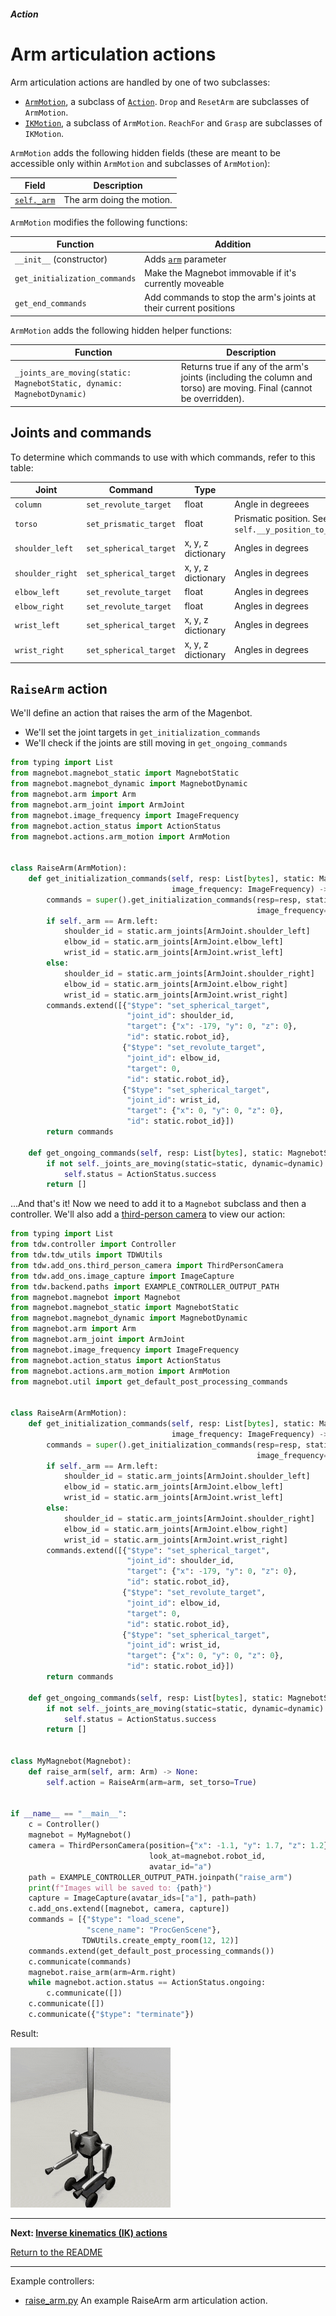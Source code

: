 ##### Action

# Arm articulation actions

Arm articulation actions are handled by one of two subclasses:

- [`ArmMotion`](../../api/actions/arm_motion.md), a subclass of [`Action`](../../api/actions/action.md). `Drop` and `ResetArm` are subclasses of `ArmMotion`.
- [`IKMotion`](../../api/actions/ik_motion.md), a subclass of `ArmMotion`. `ReachFor` and `Grasp` are subclasses of `IKMotion`.

`ArmMotion` adds the following hidden fields (these are meant to be accessible only within `ArmMotion` and subclasses of `ArmMotion`):

| Field                           | Description               |
| ------------------------------- | ------------------------- |
| [`self._arm`](../../api/arm.md) | The arm doing the motion. |

`ArmMotion` modifies the following functions:

| Function                      | Addition                                                     |
| ----------------------------- | ------------------------------------------------------------ |
| `__init__` (constructor)      | Adds [`arm`](../../api/arm.md) parameter                     |
| `get_initialization_commands` | Make the Magnebot immovable if it's currently moveable       |
| `get_end_commands`            | Add commands to stop the arm's joints at their current positions |

`ArmMotion` adds the following hidden helper functions:

| Function                                                     | Description                                                  |
| ------------------------------------------------------------ | ------------------------------------------------------------ |
| `_joints_are_moving(static: MagnebotStatic, dynamic: MagnebotDynamic)` | Returns true if any of the arm's joints (including the column and torso) are moving. Final (cannot be overridden). |

## Joints and commands

To determine which commands to use with which commands, refer to this table:

| Joint            | Command                | Type               | Units                                                        |
| ---------------- | ---------------------- | ------------------ | ------------------------------------------------------------ |
| `column`         | `set_revolute_target`  | float              | Angle in degreees                                            |
| `torso`          | `set_prismatic_target` | float              | Prismatic position. See: `self.__y_position_to_torso_position(y_position)` |
| `shoulder_left`  | `set_spherical_target` | x, y, z dictionary | Angles in degrees                                            |
| `shoulder_right` | `set_spherical_target` | x, y, z dictionary | Angles in degrees                                            |
| `elbow_left`     | `set_revolute_target`  | float              | Angles in degrees                                            |
| `elbow_right`    | `set_revolute_target`  | float              | Angles in degrees                                            |
| `wrist_left`     | `set_spherical_target` | x, y, z dictionary | Angles in degrees                                            |
| `wrist_right`    | `set_spherical_target` | x, y, z dictionary | Angles in degrees                                            |

## `RaiseArm` action

We'll define an action that raises the arm of the Magenbot.

- We'll set the joint targets in `get_initialization_commands`
- We'll check if the joints are still moving in `get_ongoing_commands`

```python
from typing import List
from magnebot.magnebot_static import MagnebotStatic
from magnebot.magnebot_dynamic import MagnebotDynamic
from magnebot.arm import Arm
from magnebot.arm_joint import ArmJoint
from magnebot.image_frequency import ImageFrequency
from magnebot.action_status import ActionStatus
from magnebot.actions.arm_motion import ArmMotion


class RaiseArm(ArmMotion):
    def get_initialization_commands(self, resp: List[bytes], static: MagnebotStatic, dynamic: MagnebotDynamic,
                                    image_frequency: ImageFrequency) -> List[dict]:
        commands = super().get_initialization_commands(resp=resp, static=static, dynamic=dynamic,
                                                       image_frequency=image_frequency)
        if self._arm == Arm.left:
            shoulder_id = static.arm_joints[ArmJoint.shoulder_left]
            elbow_id = static.arm_joints[ArmJoint.elbow_left]
            wrist_id = static.arm_joints[ArmJoint.wrist_left]
        else:
            shoulder_id = static.arm_joints[ArmJoint.shoulder_right]
            elbow_id = static.arm_joints[ArmJoint.elbow_right]
            wrist_id = static.arm_joints[ArmJoint.wrist_right]
        commands.extend([{"$type": "set_spherical_target",
                          "joint_id": shoulder_id,
                          "target": {"x": -179, "y": 0, "z": 0},
                          "id": static.robot_id},
                         {"$type": "set_revolute_target",
                          "joint_id": elbow_id,
                          "target": 0,
                          "id": static.robot_id},
                         {"$type": "set_spherical_target",
                          "joint_id": wrist_id,
                          "target": {"x": 0, "y": 0, "z": 0},
                          "id": static.robot_id}])
        return commands

    def get_ongoing_commands(self, resp: List[bytes], static: MagnebotStatic, dynamic: MagnebotDynamic) -> List[dict]:
        if not self._joints_are_moving(static=static, dynamic=dynamic):
            self.status = ActionStatus.success
        return []
```

...And that's it! Now we need to add it to a `Magnebot` subclass and then a controller. We'll also add a [third-person camera](../magnebot/third_person_camera.md) to view our action:

```python
from typing import List
from tdw.controller import Controller
from tdw.tdw_utils import TDWUtils
from tdw.add_ons.third_person_camera import ThirdPersonCamera
from tdw.add_ons.image_capture import ImageCapture
from tdw.backend.paths import EXAMPLE_CONTROLLER_OUTPUT_PATH
from magnebot.magnebot import Magnebot
from magnebot.magnebot_static import MagnebotStatic
from magnebot.magnebot_dynamic import MagnebotDynamic
from magnebot.arm import Arm
from magnebot.arm_joint import ArmJoint
from magnebot.image_frequency import ImageFrequency
from magnebot.action_status import ActionStatus
from magnebot.actions.arm_motion import ArmMotion
from magnebot.util import get_default_post_processing_commands


class RaiseArm(ArmMotion):
    def get_initialization_commands(self, resp: List[bytes], static: MagnebotStatic, dynamic: MagnebotDynamic,
                                    image_frequency: ImageFrequency) -> List[dict]:
        commands = super().get_initialization_commands(resp=resp, static=static, dynamic=dynamic,
                                                       image_frequency=image_frequency)
        if self._arm == Arm.left:
            shoulder_id = static.arm_joints[ArmJoint.shoulder_left]
            elbow_id = static.arm_joints[ArmJoint.elbow_left]
            wrist_id = static.arm_joints[ArmJoint.wrist_left]
        else:
            shoulder_id = static.arm_joints[ArmJoint.shoulder_right]
            elbow_id = static.arm_joints[ArmJoint.elbow_right]
            wrist_id = static.arm_joints[ArmJoint.wrist_right]
        commands.extend([{"$type": "set_spherical_target",
                          "joint_id": shoulder_id,
                          "target": {"x": -179, "y": 0, "z": 0},
                          "id": static.robot_id},
                         {"$type": "set_revolute_target",
                          "joint_id": elbow_id,
                          "target": 0,
                          "id": static.robot_id},
                         {"$type": "set_spherical_target",
                          "joint_id": wrist_id,
                          "target": {"x": 0, "y": 0, "z": 0},
                          "id": static.robot_id}])
        return commands

    def get_ongoing_commands(self, resp: List[bytes], static: MagnebotStatic, dynamic: MagnebotDynamic) -> List[dict]:
        if not self._joints_are_moving(static=static, dynamic=dynamic):
            self.status = ActionStatus.success
        return []


class MyMagnebot(Magnebot):
    def raise_arm(self, arm: Arm) -> None:
        self.action = RaiseArm(arm=arm, set_torso=True)


if __name__ == "__main__":
    c = Controller()
    magnebot = MyMagnebot()
    camera = ThirdPersonCamera(position={"x": -1.1, "y": 1.7, "z": 1.2},
                               look_at=magnebot.robot_id,
                               avatar_id="a")
    path = EXAMPLE_CONTROLLER_OUTPUT_PATH.joinpath("raise_arm")
    print(f"Images will be saved to: {path}")
    capture = ImageCapture(avatar_ids=["a"], path=path)
    c.add_ons.extend([magnebot, camera, capture])
    commands = [{"$type": "load_scene",
                 "scene_name": "ProcGenScene"},
                TDWUtils.create_empty_room(12, 12)]
    commands.extend(get_default_post_processing_commands())
    c.communicate(commands)
    magnebot.raise_arm(arm=Arm.right)
    while magnebot.action.status == ActionStatus.ongoing:
        c.communicate([])
    c.communicate([])
    c.communicate({"$type": "terminate"})
```

Result:

![](../images/raise_arm.gif)


***

**Next: [Inverse kinematics (IK) actions](ik.md)**

[Return to the README](../../../README.md)

***

Example controllers:

- [raise_arm.py](https://github.com/alters-mit/magnebot/blob/main/controllers/examples/actions/raise_arm.py) An example RaiseArm arm articulation action.

